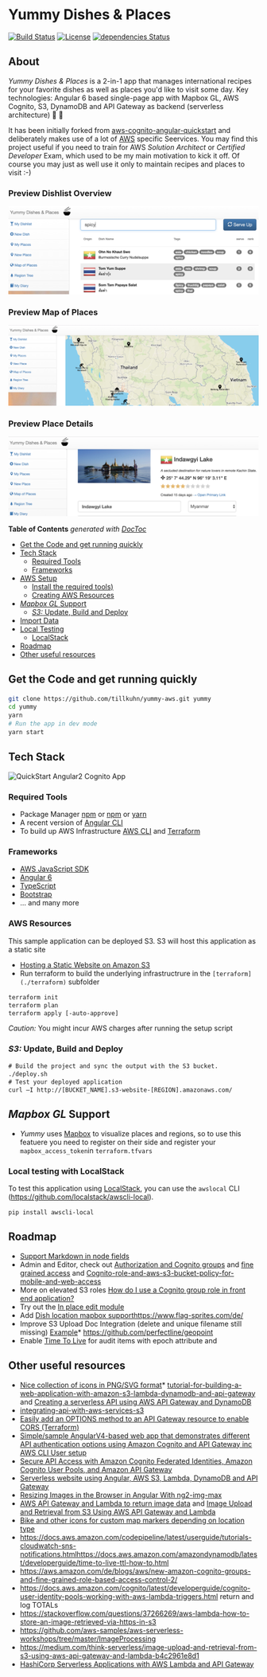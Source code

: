 Yummy Dishes & Places
===

[![Build Status](https://travis-ci.org/tillkuhn/yummy-aws.svg?branch=master)](https://travis-ci.org/tillkuhn/yummy-aws)
[![License](https://img.shields.io/badge/License-Apache%202.0-blue.svg)](https://opensource.org/licenses/Apache-2.0)
[![dependencies Status](https://david-dm.org/tillkuhn/yummy-aws/status.svg)](https://david-dm.org/tillkuhn/yummy-aws)

## About

*Yummy Dishes & Places* is a 2-in-1 app that manages international recipes for your favorite dishes as well as places you'd like to visit some day. Key technologies: Angular 6 based single-page app with Mapbox GL, AWS Cognito, S3, DynamoDB and API Gateway as backend (serverless architecture)  🥣 🥡

It has been initially forked from [aws-cognito-angular-quickstart](https://github.com/awslabs/aws-cognito-angular-quickstart) and deliberately makes use of a lot of [AWS](https://aws.amazon.com/) specific Seervices. You may find this project useful if you need to train for AWS *Solution Architect* or *Certified Developer* Exam, which used to be my main motivation to kick it off. Of course you may just as well use it only to maintain recipes and places to visit :-) 

### Preview Dishlist Overview

![Snapshot Yummy Dishes](/docs/yummy-dishes.jpg?raw=true)

### Preview Map of Places

![Snapshot Yummy Places Map](/docs/yummy-map.jpg?raw=true)

### Preview Place Details

![Snapshot Yummy Place Details](/docs/yummy-place-details.jpg?raw=true)

<!-- START doctoc generated TOC please keep comment here to allow auto update -->
<!-- DON'T EDIT THIS SECTION, INSTEAD RE-RUN doctoc TO UPDATE -->
**Table of Contents**  *generated with [DocToc](https://github.com/thlorenz/doctoc)*

- [Get the Code and get running quickly](#get-the-code-and-get-running-quickly)
- [Tech Stack](#tech-stack)
  - [Required Tools](#required-tools)
  - [Frameworks](#frameworks)
- [AWS Setup](#aws-setup)
  - [Install the required tools)](#install-the-required-tools)
  - [Creating AWS Resources](#creating-aws-resources)
- [_Mapbox GL_ Support](#_mapbox-gl_-support)
  - [_S3:_ Update, Build and Deploy](#_s3_-update-build-and-deploy)
- [Import Data](#import-data)
- [Local Testing](#local-testing)
  - [LocalStack](#localstack)
- [Roadmap](#roadmap)
- [Other useful resources](#other-useful-resources)

<!-- END doctoc generated TOC please keep comment here to allow auto update -->

## Get the Code and get running quickly
```bash
git clone https://github.com/tillkuhn/yummy-aws.git yummy
cd yummy    
yarn
# Run the app in dev mode
yarn start
```

## Tech Stack

![QuickStart Angular2 Cognito App](/docs/meta/Cognito-Angular2-QuickStart.png?raw=true)

### Required Tools
* Package Manager [npm](https://www.npmjs.com/) or  [npm](https://www.npmjs.com/) or [yarn](https://yarnpkg.com)
* A recent version of [Angular CLI](https://github.com/angular/angular-cli)
* To build up AWS Infrastructure [AWS CLI](http://docs.aws.amazon.com/cli/latest/userguide/installing.html) and [Terraform](https://www.terraform.io/intro/getting-started/install.html)

### Frameworks
* [AWS JavaScript SDK](http://docs.aws.amazon.com/AWSJavaScriptSDK/guide/browser-intro.html)
* [Angular 6](https://angular.io/guide/quickstart)
* [TypeScript](https://www.typescriptlang.org/docs/tutorial.html)
* [Bootstrap](http://getbootstrap.com/)
* ... and many more 

### AWS Resources
This sample application can be deployed S3. S3 will host this application as a static site

* [Hosting a Static Website on Amazon S3](https://docs.aws.amazon.com/AmazonS3/latest/dev/WebsiteHosting.html)
* Run terraform to build the underlying infrastructrure in the `[terraform](./terraform)` subfolder

```
terraform init
terraform plan
terraform apply [-auto-approve]
```

*Caution:* You might incur AWS charges after running the setup script

### _S3:_ Update, Build and Deploy
```
# Build the project and sync the output with the S3 bucket.
./deploy.sh
# Test your deployed application
curl –I http://[BUCKET_NAME].s3-website-[REGION].amazonaws.com/
```
## _Mapbox GL_ Support

* _Yummy_ uses [Mapbox](https://www.mapbox.com/maps/) to visualize places and regions, so to use this featuere you need to register on their side and register your `mapbox_access_token`in `terraform.tfvars`


### Local testing with LocalStack

To test this application using [LocalStack](https://github.com/localstack/localstack), you can use the `awslocal` CLI (https://github.com/localstack/awscli-local).
```
pip install awscli-local
```

## Roadmap
* [Support Markdown in node fields](https://github.com/jfcere/ngx-markdown)
* Admin and Editor, check out [Authorization and Cognito groups](ttps://stackoverflow.com/questions/41828359/how-do-i-access-the-group-for-a-cognito-user-account) and [fine grained access](https://aws.amazon.com/de/blogs/mobile/building-fine-grained-authorization-using-amazon-cognito-user-pools-groups/) and [Cognito-role-and-aws-s3-bucket-policy-for-mobile-and-web-access](https://stackoverflow.com/questions/34214240/cognito-role-and-aws-s3-bucket-policy-for-mobile-and-web-access) 
* More on elevated S3 roles [How do I use a Cognito group role in front end application?](https://www.reddit.com/r/aws/comments/808cf9/how_do_i_use_a_cognito_group_role_in_front_end/) 
* Try out the [In place edit module](https://github.com/qontu/ngx-inline-editor)
* Add [Dish location mapbox support](https://angularfirebase.com/lessons/build-realtime-maps-in-angular-with-mapbox-gl/)https://www.flag-sprites.com/de/
* Improve S3 Upload Doc Integration (delete and unique filename still missing) [Example](https://docs.aws.amazon.com/sdk-for-javascript/v2/developer-guide/s3-example-photo-album.html)* https://github.com/perfectline/geopoint
* Enable [Time To Live](https://docs.aws.amazon.com/amazondynamodb/latest/developerguide/time-to-live-ttl-how-to.html) for audit items with epoch attribute and

## Other useful resources
* [Nice collection of icons in PNG/SVG format](https://material.io/tools/icons/?icon=beach_access&style=baseline)* [tutorial-for-building-a-web-application-with-amazon-s3-lambda-dynamodb-and-api-gateway](https://medium.com/employbl/tutorial-for-building-a-web-application-with-amazon-s3-lambda-dynamodb-and-api-gateway-6d3ddf77f15a) and [Creating a serverless API using AWS API Gateway and DynamoDB](https://sanderknape.com/2017/10/creating-a-serverless-api-using-aws-api-gateway-and-dynamodb/)
* [integrating-api-with-aws-services-s3](https://docs.aws.amazon.com/apigateway/latest/developerguide/integrating-api-with-aws-services-s3.html)
* [Easily add an OPTIONS method to an API Gateway resource to enable CORS (Terraform)](https://github.com/squidfunk/terraform-aws-api-gateway-enable-cors)
* [Simple/sample AngularV4-based web app that demonstrates different API authentication options using Amazon Cognito and API Gateway inc AWS CLI User setup](https://github.com/aws-samples/aws-cognito-apigw-angular-auth)
* [Secure API Access with Amazon Cognito Federated Identities, Amazon Cognito User Pools, and Amazon API Gateway](https://aws.amazon.com/de/blogs/compute/secure-api-access-with-amazon-cognito-federated-identities-amazon-cognito-user-pools-and-amazon-api-gateway/)
* [Serverless website using Angular, AWS S3, Lambda, DynamoDB and API Gateway](http://www.carbonrider.com/2018/05/11/serverless-website-using-angular-aws-s3-lambda-dynamodb-and-api-gateway/)
* [Resizing Images in the Browser in Angular With ng2-img-max](https://alligator.io/angular/resizing-images-in-browser-ng2-img-max/)
* [AWS API Gateway and Lambda to return image data](https://stackoverflow.com/questions/35804042/aws-api-gateway-and-lambda-to-return-image) and [Image Upload and Retrieval from S3 Using AWS API Gateway and Lambda](https://medium.com/think-serverless/image-upload-and-retrieval-from-s3-using-aws-api-gateway-and-lambda-b4c2961e8d1)
* [Bike and other icons for custom map markers depending on location type](https://icons8.com/icon/set/bike/windows)
* https://docs.aws.amazon.com/codepipeline/latest/userguide/tutorials-cloudwatch-sns-notifications.htmlhttps://docs.aws.amazon.com/amazondynamodb/latest/developerguide/time-to-live-ttl-how-to.html
* https://aws.amazon.com/de/blogs/aws/new-amazon-cognito-groups-and-fine-grained-role-based-access-control-2/
* https://docs.aws.amazon.com/cognito/latest/developerguide/cognito-user-identity-pools-working-with-aws-lambda-triggers.html return and log TOTALs 
* https://stackoverflow.com/questions/37266269/aws-lambda-how-to-store-an-image-retrieved-via-https-in-s3
* https://github.com/aws-samples/aws-serverless-workshops/tree/master/ImageProcessing 
* https://medium.com/think-serverless/image-upload-and-retrieval-from-s3-using-aws-api-gateway-and-lambda-b4c2961e8d1
* [HashiCorp Serverless Applications with AWS Lambda and API Gateway](https://learn.hashicorp.com/terraform/aws/lambda-api-gateway)
